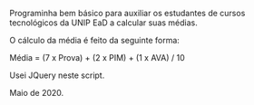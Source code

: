 Programinha bem básico para auxiliar os estudantes de cursos tecnológicos da UNIP EaD
a calcular suas médias.

O cálculo da média é feito da seguinte forma:

Média = (7 x Prova) + (2 x PIM) + (1 x AVA) / 10

Usei JQuery neste script.

Maio de 2020.